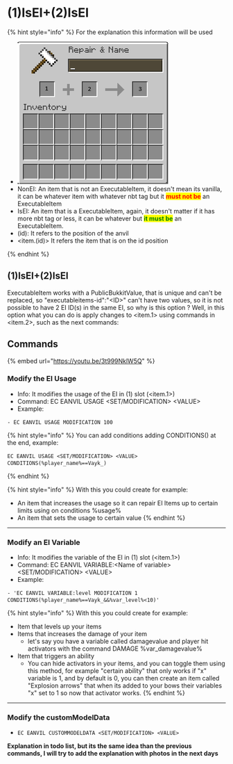 # (1)IsEI+(2)IsEI

{% hint style="info" %}
For the explanation this information will be used

* ![](<../../../.gitbook/assets/image (1).png>)
* NonEI: An item that is not an ExecutableItem, it doesn't mean its vanilla, it can be whatever item with whatever nbt tag but it <mark style="color:red;">**must not be**</mark> an ExecutableItem
* IsEI: An item that is a ExecutableItem, again, it doesn't matter if it has more nbt tag or less, it can be whatever but <mark style="color:green;">**it must be**</mark> an ExecutableItem.
* (id): It refers to the position of the anvil
* \<item.(id)> It refers the item that is on the id position


{% endhint %}

## (1)IsEI+(2)IsEI

ExecutableItem works with a PublicBukkitValue, that is unique and can't be replaced, so "executableitems-id":"\<ID>" can't have two values, so it is not possible to have 2 EI ID(s) in the same EI, so why is this option ? Well, in this option what you can do is apply changes to \<item.1> using commands in \<item.2>, such as the next commands:

## Commands

{% embed url="https://youtu.be/3t999NklW5Q" %}

### Modify the EI Usage

* Info: It modifies the usage of the EI in (1) slot (\<item.1>)
* Command: EC EANVIL USAGE \<SET/MODIFICATION> \<VALUE>
* Example:

```
- EC EANVIL USAGE MODIFICATION 100
```

{% hint style="info" %}
You can add conditions adding CONDITIONS() at the end, example:

```
EC EANVIL USAGE <SET/MODIFICATION> <VALUE> CONDITIONS(%player_name%==Vayk_)
```
{% endhint %}

{% hint style="info" %}
With this you could create for example:

* An item that increases the usage so it can repair EI Items up to certain limits using on conditions %usage%
* An item that sets the usage to certain value
{% endhint %}

***

### Modify an EI Variable

* Info: It modifies the variable of the EI in (1) slot (\<item.1>)
* Command: EC EANVIL VARIABLE:\<Name of variable> \<SET/MODIFICATION> \<VALUE>
* Example:

```
- 'EC EANVIL VARIABLE:level MODIFICATION 1 CONDITIONS(%player_name%==Vayk_&&%var_level%<10)'
```

{% hint style="info" %}
With this you could create for example:

* Item that levels up your items
* Items that increases the damage of your item
  * let's say you have a variable called damagevalue and player hit activators with the command DAMAGE %var\_damagevalue%
* Item that triggers an ability
  * You can hide activators in your items, and you can toggle them using this method, for example "certain ability" that only works if "x" variable is 1, and by default is 0, you can then create an item called "Explosion arrows" that when its added to your bows their variables "x" set to 1 so now that activator works.
{% endhint %}

***

### Modify the customModelData

* ```
  EC EANVIL CUSTOMMODELDATA <SET/MODIFICATION> <VALUE>
  ```

**Explanation in todo list, but its the same idea than the previous commands, I will try to add the explanation with photos in the next days**

&#x20;
